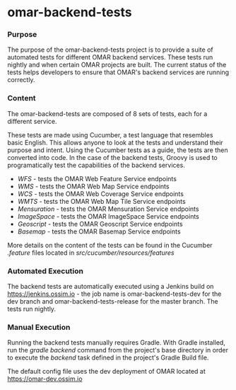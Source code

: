 # omar-backend-tests

### Purpose

The purpose of the omar-backend-tests project is to provide a suite of automated tests for different OMAR backend services. These tests run nightly and when certain OMAR projects are built. The current status of the tests helps developers to ensure that OMAR's backend services are running correctly.

### Content

The omar-backend-tests are composed of 8 sets of tests, each for a different service.

These tests are made using Cucumber, a test language that resembles basic English. This allows anyone to look at the tests and understand their purpose and intent. Using the Cucumber tests as a guide, the tests are then converted into code. In the case of the backend tests, Groovy is used to programatically test the capabilities of the backend services.

- *WFS* - tests the OMAR Web Feature Service endpoints
- *WMS* - tests the OMAR Web Map Service endpoints
- *WCS* - tests the OMAR Web Coverage Service endpoints
- *WMTS* - tests the OMAR Web Map Tile Service endpoints
- *Mensuration* - tests the OMAR Mensuration Service endpoints
- *ImageSpace* - tests the OMAR ImageSpace Service endpoints
- *Geoscript* - tests the OMAR Geoscript Service endpoints
- *Basemap* - tests the OMAR Basemap Service endpoints

More details on the content of the tests can be found in the Cucumber *.feature* files located in *src/cucumber/resources/features*

### Automated Execution

The backend tests are automatically executed using a Jenkins build on https://jenkins.ossim.io - the job name is omar-backend-tests-dev for the dev branch and omar-backend-tests-release for the master branch. The tests run nightly.

### Manual Execution

Running the backend tests manually requires Gradle. With Gradle installed, run the *gradle backend* command from the project's base directory in order to execute the *backend* task defined in the project's Gradle Build file.

The default config file uses the dev deployment of OMAR located at https://omar-dev.ossim.io
